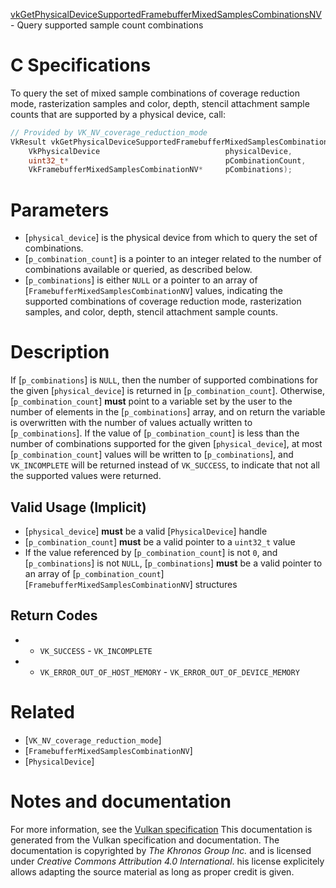 [vkGetPhysicalDeviceSupportedFramebufferMixedSamplesCombinationsNV](https://www.khronos.org/registry/vulkan/specs/1.3-extensions/man/html/vkGetPhysicalDeviceSupportedFramebufferMixedSamplesCombinationsNV.html) - Query supported sample count combinations

# C Specifications
To query the set of mixed sample combinations of coverage reduction mode,
rasterization samples and color, depth, stencil attachment sample counts
that are supported by a physical device, call:
```c
// Provided by VK_NV_coverage_reduction_mode
VkResult vkGetPhysicalDeviceSupportedFramebufferMixedSamplesCombinationsNV(
    VkPhysicalDevice                            physicalDevice,
    uint32_t*                                   pCombinationCount,
    VkFramebufferMixedSamplesCombinationNV*     pCombinations);
```

# Parameters
- [`physical_device`] is the physical device from which to query the set of combinations.
- [`p_combination_count`] is a pointer to an integer related to the number of combinations available or queried, as described below.
- [`p_combinations`] is either `NULL` or a pointer to an array of [`FramebufferMixedSamplesCombinationNV`] values, indicating the supported combinations of coverage reduction mode, rasterization samples, and color, depth, stencil attachment sample counts.

# Description
If [`p_combinations`] is `NULL`, then the number of supported combinations
for the given [`physical_device`] is returned in [`p_combination_count`].
Otherwise, [`p_combination_count`] **must**  point to a variable set by the user
to the number of elements in the [`p_combinations`] array, and on return
the variable is overwritten with the number of values actually written to
[`p_combinations`].
If the value of [`p_combination_count`] is less than the number of
combinations supported for the given [`physical_device`], at most
[`p_combination_count`] values will be written to [`p_combinations`], and
`VK_INCOMPLETE` will be returned instead of `VK_SUCCESS`, to
indicate that not all the supported values were returned.
## Valid Usage (Implicit)
-  [`physical_device`] **must**  be a valid [`PhysicalDevice`] handle
-  [`p_combination_count`] **must**  be a valid pointer to a `uint32_t` value
-    If the value referenced by [`p_combination_count`] is not `0`, and [`p_combinations`] is not `NULL`, [`p_combinations`] **must**  be a valid pointer to an array of [`p_combination_count`][`FramebufferMixedSamplesCombinationNV`] structures

## Return Codes
*   - `VK_SUCCESS`  - `VK_INCOMPLETE` 
*   - `VK_ERROR_OUT_OF_HOST_MEMORY`  - `VK_ERROR_OUT_OF_DEVICE_MEMORY`

# Related
- [`VK_NV_coverage_reduction_mode`]
- [`FramebufferMixedSamplesCombinationNV`]
- [`PhysicalDevice`]

# Notes and documentation
For more information, see the [Vulkan specification](https://www.khronos.org/registry/vulkan/specs/1.3-extensions/html/vkspec.html)
This documentation is generated from the Vulkan specification and documentation.
The documentation is copyrighted by *The Khronos Group Inc.* and is licensed under *Creative Commons Attribution 4.0 International*.
his license explicitely allows adapting the source material as long as proper credit is given.
        
